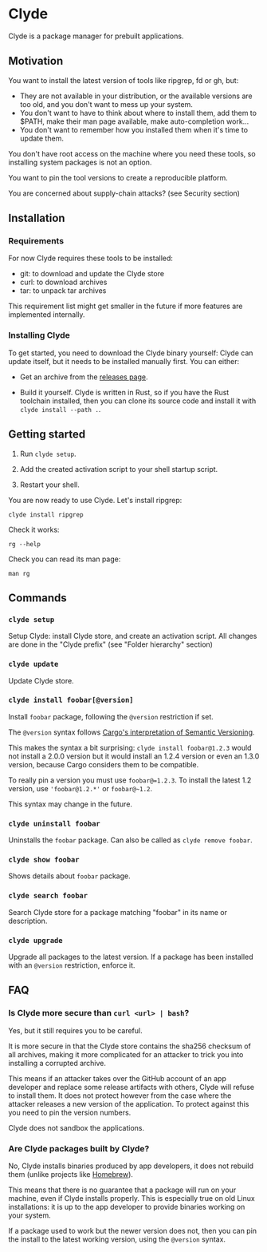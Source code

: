 # Clyde

Clyde is a package manager for prebuilt applications.

## Motivation

You want to install the latest version of tools like ripgrep, fd or gh, but:

- They are not available in your distribution, or the available versions are too old, and you don't want to mess up your system.
- You don't want to have to think about where to install them, add them to $PATH, make their man page available, make auto-completion work…
- You don't want to remember how you installed them when it's time to update them.

You don't have root access on the machine where you need these tools, so installing system packages is not an option.

You want to pin the tool versions to create a reproducible platform.

You are concerned about supply-chain attacks? (see Security section)

## Installation

### Requirements

For now Clyde requires these tools to be installed:

- git: to download and update the Clyde store
- curl: to download archives
- tar: to unpack tar archives

This requirement list might get smaller in the future if more features are implemented internally.

### Installing Clyde

To get started, you need to download the Clyde binary yourself: Clyde can update itself, but it needs to be installed manually first. You can either:

- Get an archive from the [releases page](http://github.com/agateau/clyde/releases).

- Build it yourself. Clyde is written in Rust, so if you have the Rust toolchain installed, then you can clone its source code and install it with `clyde install --path .`.

## Getting started

1. Run `clyde setup`.

2. Add the created activation script to your shell startup script.

3. Restart your shell.

You are now ready to use Clyde. Let's install ripgrep:

```
clyde install ripgrep
```

Check it works:

```
rg --help
```

Check you can read its man page:

```
man rg
```

## Commands

### `clyde setup`

Setup Clyde: install Clyde store, and create an activation script. All changes are done in the "Clyde prefix" (see "Folder hierarchy" section)

### `clyde update`

Update Clyde store.

### `clyde install foobar[@version]`

Install `foobar` package, following the `@version` restriction if set.

The `@version` syntax follows [Cargo's interpretation of Semantic Versioning][cargo-semver].

This makes the syntax a bit surprising: `clyde install foobar@1.2.3` would not install a 2.0.0 version but it would install an 1.2.4 version or even an 1.3.0 version, because Cargo considers them to be compatible.

To really pin a version you must use `foobar@=1.2.3`. To install the latest 1.2 version, use `'foobar@1.2.*'` or `foobar@~1.2`.

This syntax may change in the future.

[cargo-semver]: https://doc.rust-lang.org/cargo/reference/specifying-dependencies.html

### `clyde uninstall foobar`

Uninstalls the `foobar` package. Can also be called as `clyde remove foobar`.

### `clyde show foobar`

Shows details about `foobar` package.

### `clyde search foobar`

Search Clyde store for a package matching "foobar" in its name or description.

### `clyde upgrade`

Upgrade all packages to the latest version. If a package has been installed with an `@version` restriction, enforce it.

## FAQ

### Is Clyde more secure than `curl <url> | bash`?

Yes, but it still requires you to be careful.

It is more secure in that the Clyde store contains the sha256 checksum of all archives, making it more complicated for an attacker to trick you into installing a corrupted archive.

This means if an attacker takes over the GitHub account of an app developer and replace some release artifacts with others, Clyde will refuse to install them. It does not protect however from the case where the attacker releases a new version of the application. To protect against this you need to pin the version numbers.

Clyde does not sandbox the applications.

### Are Clyde packages built by Clyde?

No, Clyde installs binaries produced by app developers, it does not rebuild them (unlike projects like [Homebrew](https://brew.sh)).

This means that there is no guarantee that a package will run on your machine, even if Clyde installs properly. This is especially true on old Linux installations: it is up to the app developer to provide binaries working on your system.

If a package used to work but the newer version does not, then you can pin the install to the latest working version, using the `@version` syntax.
